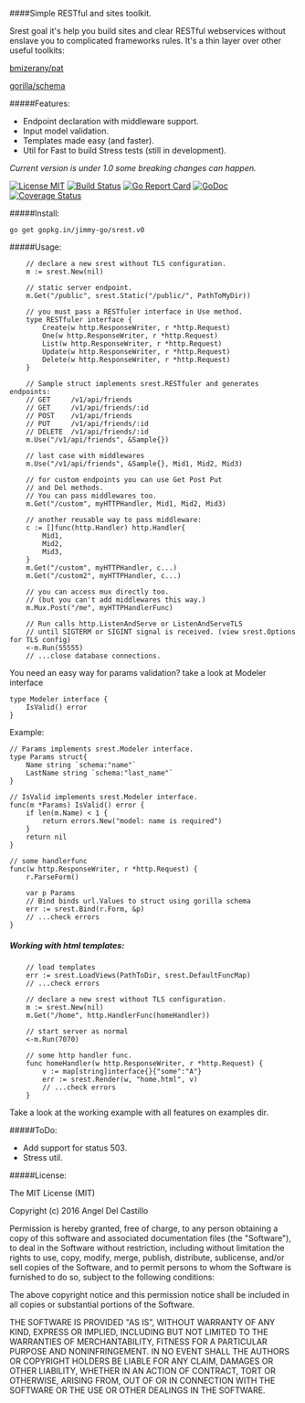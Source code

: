 ####Simple RESTful and sites toolkit.

Srest goal it's help you build sites and clear RESTful webservices without enslave
you to complicated frameworks rules.
It's a thin layer over other useful toolkits:

[bmizerany/pat](https://github.com/bmizerany/pat)

[gorilla/schema](https://github.com/gorilla/schema)

#####Features:
* Endpoint declaration with middleware support.
* Input model validation.
* Templates made easy (and faster).
* Util for Fast to build Stress tests (still in development).

_Current version is under 1.0 some breaking changes can happen._

[![License MIT](https://img.shields.io/npm/l/express.svg)](http://opensource.org/licenses/MIT)
[![Build Status](https://travis-ci.org/jimmy-go/srest.svg?branch=master)](https://travis-ci.org/jimmy-go/srest)
[![Go Report Card](https://goreportcard.com/badge/github.com/jimmy-go/srest)](https://goreportcard.com/report/github.com/jimmy-go/srest)
[![GoDoc](http://godoc.org/github.com/jimmy-go/srest?status.png)](http://godoc.org/github.com/jimmy-go/srest)
[![Coverage Status](https://coveralls.io/repos/github/jimmy-go/srest/badge.svg?branch=master)](https://coveralls.io/github/jimmy-go/srest?branch=master)

#####Install:
```
go get gopkg.in/jimmy-go/srest.v0
```

#####Usage:
```
    // declare a new srest without TLS configuration.
    m := srest.New(nil)

    // static server endpoint.
	m.Get("/public", srest.Static("/public/", PathToMyDir))

    // you must pass a RESTfuler interface in Use method.
    type RESTfuler interface {
        Create(w http.ResponseWriter, r *http.Request)
        One(w http.ResponseWriter, r *http.Request)
        List(w http.ResponseWriter, r *http.Request)
        Update(w http.ResponseWriter, r *http.Request)
        Delete(w http.ResponseWriter, r *http.Request)
    }

    // Sample struct implements srest.RESTfuler and generates endpoints:
    // GET     /v1/api/friends
    // GET     /v1/api/friends/:id
    // POST    /v1/api/friends
    // PUT     /v1/api/friends/:id
    // DELETE  /v1/api/friends/:id
    m.Use("/v1/api/friends", &Sample{})

    // last case with middlewares
    m.Use("/v1/api/friends", &Sample{}, Mid1, Mid2, Mid3)

    // for custom endpoints you can use Get Post Put
    // and Del methods.
    // You can pass middlewares too.
    m.Get("/custom", myHTTPHandler, Mid1, Mid2, Mid3)

    // another reusable way to pass middleware:
    c := []func(http.Handler) http.Handler{
        Mid1,
        Mid2,
        Mid3,
    }
    m.Get("/custom", myHTTPHandler, c...)
    m.Get("/custom2", myHTTPHandler, c...)

    // you can access mux directly too.
    // (but you can't add middlewares this way.)
    m.Mux.Post("/me", myHTTPHandlerFunc)

    // Run calls http.ListenAndServe or ListenAndServeTLS
    // until SIGTERM or SIGINT signal is received. (view srest.Options for TLS config)
    <-m.Run(55555)
    // ...close database connections.
```

You need an easy way for params validation? take a look at Modeler interface
```
type Modeler interface {
	IsValid() error
}
```

Example:
```
// Params implements srest.Modeler interface.
type Params struct{
    Name string `schema:"name"`
    LastName string `schema:"last_name"`
}

// IsValid implements srest.Modeler interface.
func(m *Params) IsValid() error {
    if len(m.Name) < 1 {
        return errors.New("model: name is required")
    }
    return nil
}

// some handlerfunc
func(w http.ResponseWriter, r *http.Request) {
    r.ParseForm()

    var p Params
    // Bind binds url.Values to struct using gorilla schema
    err := srest.Bind(r.Form, &p)
    // ...check errors
}
```

##### Working with html templates:
```
    // load templates
    err := srest.LoadViews(PathToDir, srest.DefaultFuncMap)
    // ...check errors

    // declare a new srest without TLS configuration.
    m := srest.New(nil)
    m.Get("/home", http.HandlerFunc(homeHandler))

    // start server as normal
    <-m.Run(7070)

    // some http handler func.
    func homeHandler(w http.ResponseWriter, r *http.Request) {
        v := map[string]interface{}{"some":"A"}
        err := srest.Render(w, "home.html", v)
        // ...check errors
    }
```

Take a look at the working example with all features on examples dir.

#####ToDo:

* Add support for status 503.
* Stress util.

#####License:

The MIT License (MIT)

Copyright (c) 2016 Angel Del Castillo

Permission is hereby granted, free of charge, to any person obtaining a copy
of this software and associated documentation files (the "Software"), to deal
in the Software without restriction, including without limitation the rights
to use, copy, modify, merge, publish, distribute, sublicense, and/or sell
copies of the Software, and to permit persons to whom the Software is
furnished to do so, subject to the following conditions:

The above copyright notice and this permission notice shall be included in all
copies or substantial portions of the Software.

THE SOFTWARE IS PROVIDED "AS IS", WITHOUT WARRANTY OF ANY KIND, EXPRESS OR
IMPLIED, INCLUDING BUT NOT LIMITED TO THE WARRANTIES OF MERCHANTABILITY,
FITNESS FOR A PARTICULAR PURPOSE AND NONINFRINGEMENT. IN NO EVENT SHALL THE
AUTHORS OR COPYRIGHT HOLDERS BE LIABLE FOR ANY CLAIM, DAMAGES OR OTHER
LIABILITY, WHETHER IN AN ACTION OF CONTRACT, TORT OR OTHERWISE, ARISING FROM,
OUT OF OR IN CONNECTION WITH THE SOFTWARE OR THE USE OR OTHER DEALINGS IN THE
SOFTWARE.
